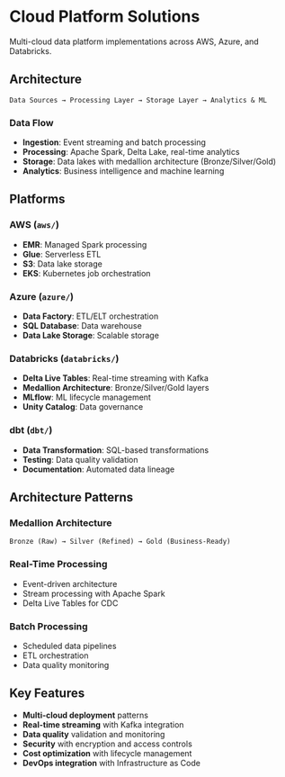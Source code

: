 # Cloud Platform Solutions

Multi-cloud data platform implementations across AWS, Azure, and Databricks.

## Architecture

```
Data Sources → Processing Layer → Storage Layer → Analytics & ML
```

### Data Flow
- **Ingestion**: Event streaming and batch processing
- **Processing**: Apache Spark, Delta Lake, real-time analytics
- **Storage**: Data lakes with medallion architecture (Bronze/Silver/Gold)
- **Analytics**: Business intelligence and machine learning

## Platforms

### AWS (`aws/`)
- **EMR**: Managed Spark processing
- **Glue**: Serverless ETL
- **S3**: Data lake storage
- **EKS**: Kubernetes job orchestration

### Azure (`azure/`)
- **Data Factory**: ETL/ELT orchestration
- **SQL Database**: Data warehouse
- **Data Lake Storage**: Scalable storage

### Databricks (`databricks/`)
- **Delta Live Tables**: Real-time streaming with Kafka
- **Medallion Architecture**: Bronze/Silver/Gold layers
- **MLflow**: ML lifecycle management
- **Unity Catalog**: Data governance

### dbt (`dbt/`)
- **Data Transformation**: SQL-based transformations
- **Testing**: Data quality validation
- **Documentation**: Automated data lineage

## Architecture Patterns

### Medallion Architecture
```
Bronze (Raw) → Silver (Refined) → Gold (Business-Ready)
```

### Real-Time Processing
- Event-driven architecture
- Stream processing with Apache Spark
- Delta Live Tables for CDC

### Batch Processing
- Scheduled data pipelines
- ETL orchestration
- Data quality monitoring

## Key Features

- **Multi-cloud deployment** patterns
- **Real-time streaming** with Kafka integration
- **Data quality** validation and monitoring
- **Security** with encryption and access controls
- **Cost optimization** with lifecycle management
- **DevOps integration** with Infrastructure as Code